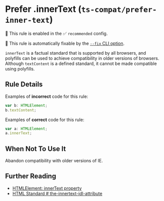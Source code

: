 # Prefer .innerText (`ts-compat/prefer-inner-text`)

💼 This rule is enabled in the ✅ `recommended` config.

🔧 This rule is automatically fixable by the [`--fix` CLI option](https://eslint.org/docs/latest/user-guide/command-line-interface#--fix).

<!-- end auto-generated rule header -->

`innerText` is a factual standard that is supported by all browsers, and polyfills can be used to achieve compatibility in older versions of browsers. Although `textContent` is a defined standard, it cannot be made compatible using polyfills.

## Rule Details

Examples of **incorrect** code for this rule:

```ts
var b: HTMLElement;
b.textContent;
```

Examples of **correct** code for this rule:

```ts
var a: HTMLElement;
a.innerText;
```

## When Not To Use It

Abandon compatibility with older versions of IE.

## Further Reading

* [HTMLElement: innerText property](https://developer.mozilla.org/en-US/docs/Web/API/HTMLElement/innerText)
* [HTML Standard # the-innertext-idl-attribute](https://html.spec.whatwg.org/multipage/dom.html#the-innertext-idl-attribute)
